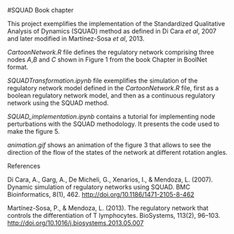 #SQUAD Book chapter

This project exemplifies the implementation of the Standardized Qualitative Analysis of Dynamics (SQUAD) method as defined in Di Cara *et al*, 2007 and later modified in Martínez-Sosa *et al*, 2013.

*CartoonNetwork.R* file defines the regulatory network comprising three nodes *A*,*B* and *C* shown in Figure 1 from the book Chapter in BoolNet format.

*SQUADTransformation.ipynb* file exemplifies the simulation of the regulatory network model defined in the *CartoonNetwork.R* file, first as a boolean regulatory network model, and then as a continuous regulatory network using the SQUAD method. 

*SQUAD_implementation.ipynb* contains a tutorial for implementing node perturbations with the SQUAD methodology. It presents the code used to make the figure 5.

*animation.gif* shows an animation of the figure 3 that allows to see the direction of the flow of the states of the network at different rotation angles.

References

Di Cara, A., Garg, A., De Micheli, G., Xenarios, I., & Mendoza, L. (2007). Dynamic simulation of regulatory networks using SQUAD. BMC Bioinformatics, 8(1), 462. http://doi.org/10.1186/1471-2105-8-462

Martínez-Sosa, P., & Mendoza, L. (2013). The regulatory network that controls the differentiation of T lymphocytes. BioSystems, 113(2), 96–103. http://doi.org/10.1016/j.biosystems.2013.05.007

